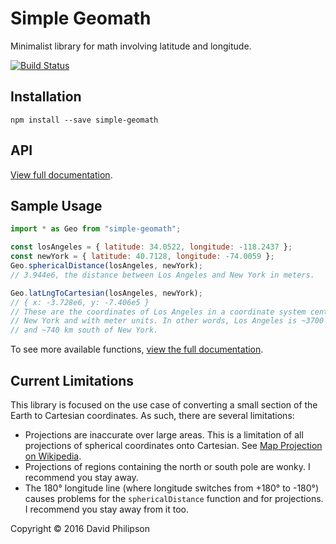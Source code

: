 # Simple Geomath

Minimalist library for math involving latitude and longitude.

[![Build Status](https://travis-ci.org/dphilipson/simple-geomath.svg?branch=master)](https://travis-ci.org/dphilipson/simple-geomath)

## Installation

```
npm install --save simple-geomath
```

## API

[View full documentation](https://dphilipson.github.io/geomath).

## Sample Usage
``` javascript
import * as Geo from "simple-geomath";

const losAngeles = { latitude: 34.0522, longitude: -118.2437 };
const newYork = { latitude: 40.7128, longitude: -74.0059 };
Geo.sphericalDistance(losAngeles, newYork);
// 3.944e6, the distance between Los Angeles and New York in meters.

Geo.latLngToCartesian(losAngeles, newYork);
// { x: -3.728e6, y: -7.406e5 }
// These are the coordinates of Los Angeles in a coordinate system centered at
// New York and with meter units. In other words, Los Angeles is ~3700 km west
// and ~740 km south of New York.
```
To see more available functions,
[view the full documentation](https://dphilipson.github.io/geomath).

## Current Limitations

This library is focused on the use case of converting a small section of the
Earth to Cartesian coordinates. As such, there are several limitations:

* Projections are inaccurate over large areas. This is a limitation of all
  projections of spherical coordinates onto Cartesian. See
  [Map Projection on Wikipedia](https://en.wikipedia.org/wiki/Map_projection).
* Projections of regions containing the north or south pole are wonky. I
  recommend you stay away.
* The 180° longitude line (where longitude switches from +180° to -180°) causes
  problems for the `sphericalDistance` function and for projections. I recommend
  you stay away from it too.

Copyright © 2016 David Philipson
